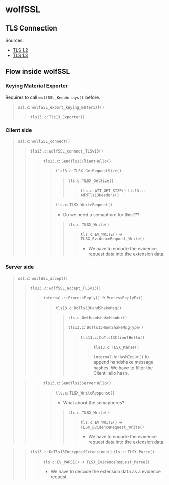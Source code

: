 # wolfSSL

## TLS Connection

Sources:

- [TLS 1.2](https://tls12.xargs.org/)
- [TLS 1.3](https://tls13.xargs.org/)

## Flow inside wolfSSL

### Keying Material Exporter
Requires to call `wolfSSL_KeepArrays()` before.

> `ssl.c`: `wolfSSL_export_keying_material()`
> > `tls13.c`: `Tls13_Exporter()`


### Client side

> `ssl.c`: `wolfSSL_connect()`
> > `tls13.c`: `wolfSSL_connect_TLSv13()`
> > > `tls13.c`: `SendTls13ClientHello()`
> > > > `tls13.c`: `TLSX_GetRequestSize()`
> > > > > `tls.c`: `TLSX_GetSize()`
> > > > > > `tls.c`: `ATT_GET_SIZE()`
> > > > `tls13.c`: `AddTls13Headers()`
> > > >
> > > > `tls.c`: `TLSX_WriteRequest()`
> > > > - Do we need a semaphore for this???
> > > > > `tls.c`: `TLSX_Write()`
> > > > > > `tls.c`: `EV_WRITE()` -> `TLSX_EvidenceRequest_Write()`
> > > > > > - We have to encode the evidence request data into the extension data.

### Server side

> `ssl.c`: `wolfSSL_accept()`
> > `tls13.c`: `wolfSSL_accept_TLSv13()`
> > > `internal.c`: `ProcessReply()` -> `ProcessReplyEx()` <br>
> > > > `tls13.c`: `DoTls13HandShakeMsg()`
> > > > > `tls.c`: `GetHandshakeHeader()`
> > > > >
> > > > > `tls13.c`: `DoTls13HandShakeMsgType()`
> > > > > > `tls13.c`: `DoTls13ClientHello()`
> > > > > > > `tls13.c`: `TLSX_Parse()`
> > > > > > >
> > > > > > > `internal.h`: `HashInput()` to append handshake message hashes. We have to filter the ClientHello hash.
> 
> > > `tls13.c`: `SendTls13ServerHello()`
> > > > `tls.c`: `TLSX_WriteResponse()`
> > > > - What about the semaphores?
> > > > > `tlc.c`: `TLSX_Write()`
> > > > > > `tls.c`: `EV_WRITE()` -> `TLSX_EvidenceRequest_Write()`
> > > > > > - We have to encode the evidence request data into the extension data.



> > `tls13.c`: `DoTls13EncryptedExtensions()`
> > `tls.c`: `TLSX_Parse()`
> > > `tls.c`: `EV_PARSE()` -> `TLSX_EvidenceRequest_Parse()`
> > > - We have to decode the extension data as a evidence request